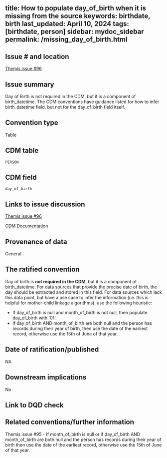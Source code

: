 title: How to populate day_of_birth when it is missing from the source
keywords: birthdate, birth
last_updated: April 10, 2024
tags: [birthdate, person]
sidebar: mydoc_sidebar
permalink: /missing_day_of_birth.html
---

## Issue # and location
[Themis issue #96](https://github.com/OHDSI/Themis/issues/96)

## Issue summary
Day of Birth is not required in the CDM, but it is a component of birth_datetime. The CDM conventions have guidance listed for how to infer birth_datetime field, but not for the day_of_birth field itself. 

## Convention type
Table

## CDM table
`PERSON`

## CDM field
`day_of_birth`

## Links to issue discussion

[Themis issue #96](https://github.com/OHDSI/Themis/issues/96)

[CDM Documentation](https://ohdsi.github.io/CommonDataModel/cdm54.html#person)   

## Provenance of data
General

## The ratified convention
Day of birth is **not required in the CDM**, but it is a component of birth_datetime. For data sources that provide the precise date of birth, the day should be extracted and stored in this field. For data sources which lack this data point, but have a use case to infer the information (i.e. this is helpful for mother-child linkage algorithms), use the following heuristic:

- If day_of_birth is null and month_of_birth is not null, then populate day_of_birth with '01'.
- If day_of_birth AND month_of_birth are both null and the person has records during their year of birth, then use the date of the earliest record, otherwise use the 15th of June of that year. 

## Date of ratification/published
NA

## Downstream implications
No

## Link to DQD check

## Related conventions/further information
Themis issue #95 - If month_of_birth is null or if day_of_birth AND month_of_birth are both null and the person has records during their year of birth then use the date of the earliest record, otherwise use the 15th of June of that year.